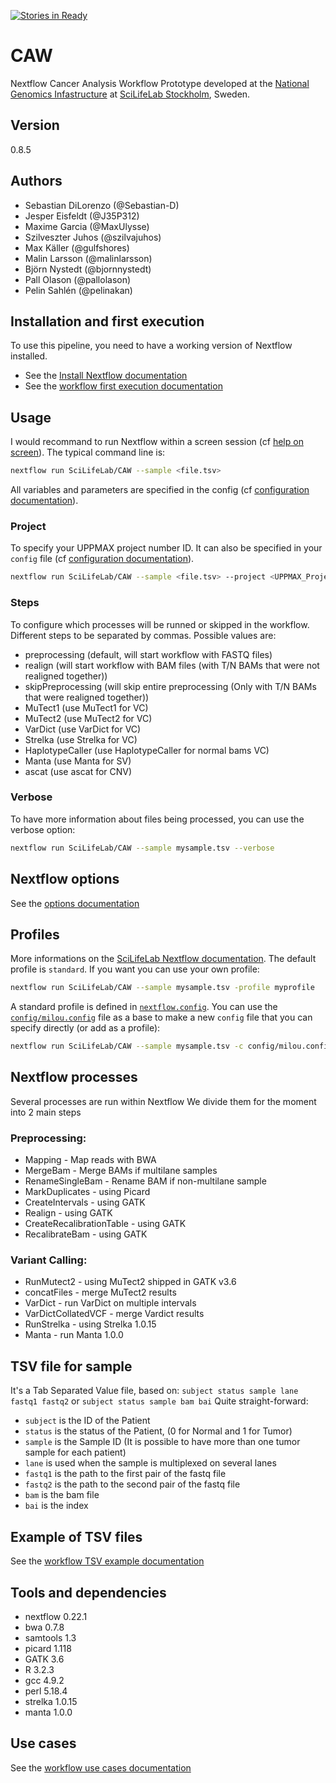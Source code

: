 [![Stories in Ready](https://badge.waffle.io/SciLifeLab/CAW.png?label=ready&title=Ready)](https://waffle.io/SciLifeLab/CAW)

# CAW
Nextflow Cancer Analysis Workflow Prototype developed at the [National Genomics Infastructure](https://ngisweden.scilifelab.se/)
at [SciLifeLab Stockholm](https://www.scilifelab.se/platforms/ngi/), Sweden.

## Version
0.8.5

## Authors
- Sebastian DiLorenzo (@Sebastian-D)
- Jesper Eisfeldt (@J35P312)
- Maxime Garcia (@MaxUlysse)
- Szilveszter Juhos (@szilvajuhos)
- Max Käller (@gulfshores)
- Malin Larsson (@malinlarsson)
- Björn Nystedt (@bjornnystedt)
- Pall Olason (@pallolason)
- Pelin Sahlén (@pelinakan)

## Installation and first execution
To use this pipeline, you need to have a working version of Nextflow installed.
- See the [Install Nextflow documentation](https://github.com/SciLifeLab/NGI-NextflowDocs/blob/master/docs/INSTALL.md)
- See the [workflow first execution documentation](doc/UPPMAX.md)

## Usage
I would recommand to run Nextflow within a screen session (cf [help on screen](https://www.howtoforge.com/linux_screen)). The typical command line is:
```bash
nextflow run SciLifeLab/CAW --sample <file.tsv>
```
All variables and parameters are specified in the config (cf [configuration documentation](#Profiles)).

### Project
To specify your UPPMAX project number ID. It can also be specified in your `config` file (cf [configuration documentation](#Profiles)).
```bash
nextflow run SciLifeLab/CAW --sample <file.tsv> --project <UPPMAX_Project>
```

### Steps
To configure which processes will be runned or skipped in the workflow. Different steps to be separated by commas. Possible values are:
- preprocessing (default, will start workflow with FASTQ files)
- realign (will start workflow with BAM files (with T/N BAMs that were not realigned together))
- skipPreprocessing (will skip entire preprocessing (Only with T/N BAMs that were realigned together))
- MuTect1 (use MuTect1 for VC)
- MuTect2 (use MuTect2 for VC)
- VarDict (use VarDict for VC)
- Strelka (use Strelka for VC)
- HaplotypeCaller (use HaplotypeCaller for normal bams VC)
- Manta (use Manta for SV)
- ascat (use ascat for CNV)

### Verbose
To have more information about files being processed, you can use the verbose option:
```bash
nextflow run SciLifeLab/CAW --sample mysample.tsv --verbose
```

## Nextflow options
See the [options documentation](https://github.com/SciLifeLab/NGI-NextflowDocs/blob/master/docs/OPTIONS.md)

## Profiles
More informations on the [SciLifeLab Nextflow documentation](https://github.com/SciLifeLab/NGI-NextflowDocs/blob/master/docs/INSTALL.md). The default profile is `standard`. If you want you can use your own profile:
```bash
nextflow run SciLifeLab/CAW --sample mysample.tsv -profile myprofile
```
A standard profile is defined in [`nextflow.config`](https://raw.githubusercontent.com/SciLifeLab/CAW/master/nextflow.config). You can use the [`config/milou.config`](https://raw.githubusercontent.com/SciLifeLab/CAW/master/config/milou.config) file as a base to make a new `config` file that you can specify directly (or add as a profile):
```bash
nextflow run SciLifeLab/CAW --sample mysample.tsv -c config/milou.config
```

## Nextflow processes
Several processes are run within Nextflow
We divide them for the moment into 2 main steps

### Preprocessing:
- Mapping - Map reads with BWA
- MergeBam - Merge BAMs if multilane samples
- RenameSingleBam - Rename BAM if non-multilane sample
- MarkDuplicates - using Picard
- CreateIntervals - using GATK
- Realign - using GATK
- CreateRecalibrationTable - using GATK
- RecalibrateBam - using GATK

### Variant Calling:
- RunMutect2 - using MuTect2 shipped in GATK v3.6
- concatFiles - merge MuTect2 results
- VarDict - run VarDict on multiple intervals
- VarDictCollatedVCF - merge Vardict results
- RunStrelka - using Strelka 1.0.15
- Manta - run Manta 1.0.0

## TSV file for sample
It's a Tab Separated Value file, based on: `subject status sample lane fastq1 fastq2` or `subject status sample bam bai`
Quite straight-forward:
- `subject` is the ID of the Patient
- `status` is the status of the Patient, (0 for Normal and 1 for Tumor)
- `sample` is the Sample ID (It is possible to have more than one tumor sample for each patient)
- `lane` is used when the sample is multiplexed on several lanes
- `fastq1` is the path to the first pair of the fastq file
- `fastq2` is the path to the second pair of the fastq file
- `bam` is the bam file
- `bai` is the index

## Example of TSV files
See the [workflow TSV example documentation](doc/EXAMPLE.md)

## Tools and dependencies
- nextflow 0.22.1
- bwa 0.7.8
- samtools 1.3
- picard 1.118
- GATK 3.6
- R 3.2.3
- gcc 4.9.2
- perl 5.18.4
- strelka 1.0.15
- manta 1.0.0

## Use cases
See the [workflow use cases documentation](doc/USE_CASES.md)
